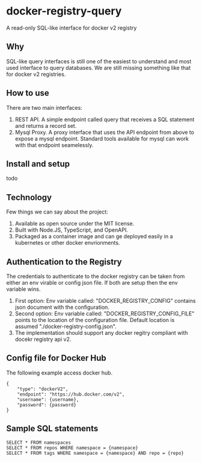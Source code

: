 # docker-registry-query

A read-only SQL-like interface for docker v2 registry

## Why

SQL-like query interfaces is still one of the easiest to understand and most used interface to query databases. We are still missing something like that for docker v2 registries. 

## How to use

There are two main interfaces: 

1. REST API. A simple endpoint called query that receives a SQL statement and returns a record set. 
2. Mysql Proxy. A proxy interface that uses the API endpoint from above to expose a mysql endpoint. Standard tools available for mysql can work with that endpoint seamelessly. 

## Install and setup

todo

## Technology

Few things we can say about the project:

1. Available as open source under the MIT license. 
2. Built with Node.JS, TypeScript, and OpenAPI.
3. Packaged as a container image and can ge deployed easily in a kubernetes or other docker envrionments. 

## Authentication to the Registry

The credentials to authenticate to the docker registry can be taken from either an env virable or config json file. If both are setup then the env variable wins. 

1. First option: Env variable called: "DOCKER_REGISTRY_CONFIG" contains json document with the configuration. 
1. Second option: Env variable called: "DOCKER_REGISTRY_CONFIG_FILE" points to the location of the configuration file. Default location is assumed "./docker-registry-config.json".
3. The implementation should support any docker regitry compliant with docekr registry api v2. 

## Config file for Docker Hub

The following example access docker hub.

~~~
{
    "type": "dockerV2",
    "endpoint": "https://hub.docker.com/v2",
    "username": {username},
    "password": {password}
}
~~~

## Sample SQL statements

~~~
SELECT * FROM namespaces
SELECT * FROM repos WHERE namespace = {namespace}
SELECT * FROM tags WHERE namespace = {namespace} AND repo = {repo}
~~~
